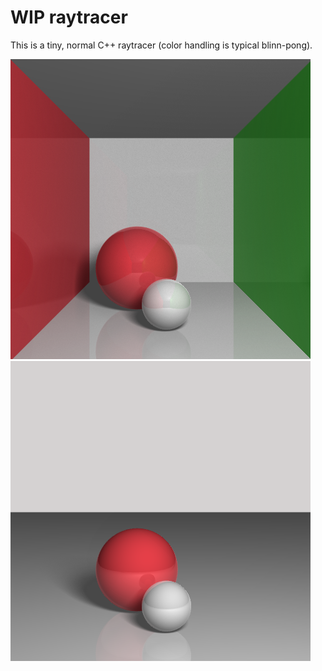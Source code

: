 # WIP raytracer

This is a tiny, normal C++ raytracer (color handling is typical blinn-pong).

![example](examples/example.png)
![example2](examples/example2.png)
